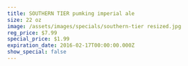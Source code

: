 ```yaml
---
title: SOUTHERN TIER pumking imperial ale
size: 22 oz
image: /assets/images/specials/southern-tier resized.jpg
reg_price: $7.99
special_price: $1.99
expiration_date: 2016-02-17T00:00:00.000Z
show_special: false
---
```


